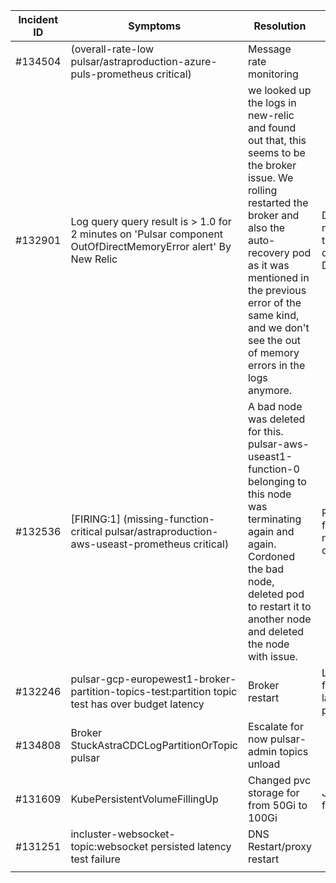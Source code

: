 
| Incident ID | Symptoms                                                                                                        | Resolution                                                                                                                                                                                                                                                                                   | Reason                                                             |
|-------------|-----------------------------------------------------------------------------------------------------------------|----------------------------------------------------------------------------------------------------------------------------------------------------------------------------------------------------------------------------------------------------------------------------------------------|--------------------------------------------------------------------|
| #134504     | (overall-rate-low  pulsar/astraproduction-azure-puls-prometheus critical)                                       | Message rate monitoring                                                                                                                                                                                                                                                                      |                                                                    |
| #132901     | Log query query result is > 1.0 for  2 minutes on 'Pulsar component  OutOfDirectMemoryError alert' By New Relic | we looked up the logs in new-relic  and found out that, this seems to  be the  broker issue.  We rolling  restarted the broker and also the  auto-recovery pod as it was  mentioned in the previous error  of the same kind, and we don't  see the out of memory errors in the logs anymore. | Due to heavy message transfer  that directly effects Direct Memory |
| #132536     | [FIRING:1]  (missing-function-critical  pulsar/astraproduction-aws-useast-prometheus critical)                  | A bad node was deleted for this.  pulsar-aws-useast1-function-0  belonging to this node was terminating  again and again. Cordoned the bad node, deleted pod to restart it to another node and deleted the node with issue.                                                                  | Pulsar-function pod not working  correctly                         |
| #132246     | pulsar-gcp-europewest1-broker-partition-topics-test:partition  topic test has over budget latency               | Broker restart                                                                                                                                                                                                                                                                               | Latency high for pub-sub latency  test at pulsar monitor           |
| #134808     | Broker StuckAstraCDCLogPartitionOrTopic pulsar                                                                  | Escalate for now  pulsar-admin topics unload  <topic name>                                                                                                                                                                                                                                   |                                                                    |
| #131609     | KubePersistentVolumeFillingUp                                                                                   | Changed pvc storage for from  50Gi to 100Gi                                                                                                                                                                                                                                                  | Journal/ledgers filling up                                         |
| #131251     | incluster-websocket-topic:websocket persisted latency  test failure                                             | DNS Restart/proxy restart                                                                                                                                                                                                                                                                    |                                                                    |
|             |                                                                                                                 |                                                                                                                                                                                                                                                                                              |                                                                    |


